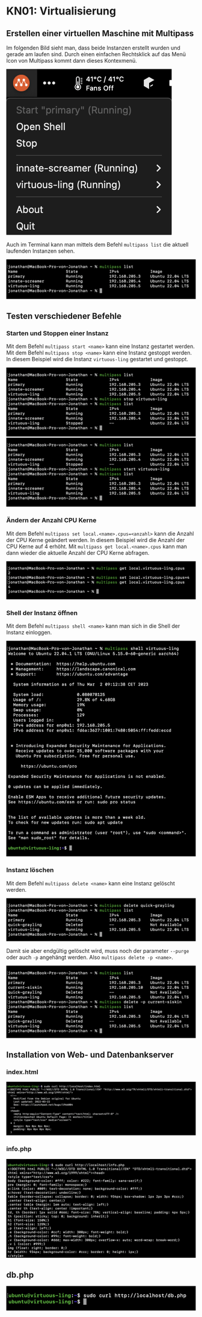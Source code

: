# KN01: Virtualisierung

## Erstellen einer virtuellen Maschine mit Multipass

Im folgenden Bild sieht man, dass beide Instanzen erstellt wurden und gerade am laufen sind. Durch einen einfachen Rechtsklick auf das Menü Icon von Multipass kommt dann dieses Kontexmenü.

![](img/screenshot_multipass_UI.png)

Auch im Terminal kann man mittels dem Befehl `multipass list` die aktuell laufenden Instanzen sehen.

![](img/screenshot_multipass_find.png)

## Testen verschiedener Befehle

### Starten und Stoppen einer Instanz

Mit dem Befehl `multipass start <name>` kann eine Instanz gestartet werden. Mit dem Befehl `multipass stop <name>` kann eine Instanz gestoppt werden. In diesem Beispiel wird die Instanz `virtuous-ling` gestartet und gestoppt.

![](img/screenshot_multipass_stop.png)
![](img/screenshot_multipass_start.png)

### Ändern der Anzahl CPU Kerne

Mit dem Befehl `multipass set local.<name>.cpus=<anzahl>` kann die Anzahl der CPU Kerne geändert werden. In diesem Beispiel wird die Anzahl der CPU Kerne auf 4 erhöht. Mit `multipass get local.<name>.cpus` kann man dann wieder die aktuelle Anzahl der CPU Kerne abfragen.

![](img/screenshot_multipass_cpu.png)

### Shell der Instanz öffnen

Mit dem Befehl `multipass shell <name>` kann man sich in die Shell der Instanz einloggen.

![](img/screenshot_multipass_shell.png)

### Instanz löschen

Mit dem Befehl `multipass delete <name>` kann eine Instanz gelöscht werden.

![](img/screenshot_multipass_delete.png)

Damit sie aber endgültig gelöscht wird, muss noch der parameter `--purge` oder auch `-p` angehängt werden. Also `multipass delete -p <name>`.

![](img/screenshot_multipass_delete_purge.png)

## Installation von Web- und Datenbankserver

### index.html

![](img/screenshot_curl_index.png)

### info.php

![](img/screenshot_curl_info.png)

## db.php

![](img/screenshot_curl_db.png)
